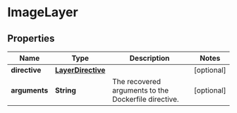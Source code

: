 # ImageLayer

## Properties
Name | Type | Description | Notes
------------ | ------------- | ------------- | -------------
**directive** | [**LayerDirective**](LayerDirective.md) |  |  [optional]
**arguments** | **String** | The recovered arguments to the Dockerfile directive. |  [optional]
